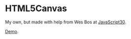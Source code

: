 # HTML5Canvas

My own, but made with help from Wes Bos at [JavaScript30](https://javascript30.com).

[Demo](https://dannycallaghan.github.io/HTML5Canvas/index.html).
